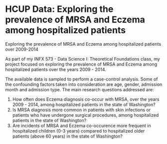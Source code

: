 # HCUP Data: Exploring the prevalence of MRSA and Eczema among hospitalized patients
Exploring the prevalence of MRSA and Eczema among hospitalized patients over 2009-2014 

As part of my INFX 573 - Data Science I: Theoretical Foundations class, my project focused on exploring the prevalence of MRSA and Eczema among hospitalized patients
over the years 2009 - 2014.

The available data is sampled to perform a case-control analysis. Some of the confounding factors taken into consideration are age, gender, admission month and admission type.
The main research questions addressed are:
1. How often does Eczema diagnosis co-occur with MRSA, over the years 2009 - 2014, among hospitalized patients in the state of Washington?
2. Is MRSA diagnosis more common in patients with skin infections or patients who have undergone surgical procedures, among hospitalized patients in the state of Washington?
3. Are incidents of MRSA and Eczema co-occurence more frequent in hospitalized children (0-3 years) compared to hospitalized older patients (above 60 years) in the state of Washington?
